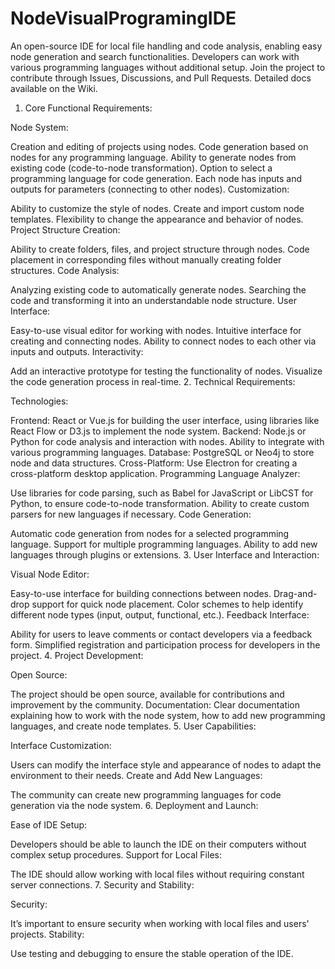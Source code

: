 # NodeVisualProgramingIDE
An open-source IDE for local file handling and code analysis, enabling easy node generation and search functionalities. Developers can work with various programming languages without additional setup. Join the project to contribute through Issues, Discussions, and Pull Requests. Detailed docs available on the Wiki.

1. Core Functional Requirements:

Node System:

Creation and editing of projects using nodes.
Code generation based on nodes for any programming language.
Ability to generate nodes from existing code (code-to-node transformation).
Option to select a programming language for code generation.
Each node has inputs and outputs for parameters (connecting to other nodes).
Customization:

Ability to customize the style of nodes.
Create and import custom node templates.
Flexibility to change the appearance and behavior of nodes.
Project Structure Creation:

Ability to create folders, files, and project structure through nodes.
Code placement in corresponding files without manually creating folder structures.
Code Analysis:

Analyzing existing code to automatically generate nodes.
Searching the code and transforming it into an understandable node structure.
User Interface:

Easy-to-use visual editor for working with nodes.
Intuitive interface for creating and connecting nodes.
Ability to connect nodes to each other via inputs and outputs.
Interactivity:

Add an interactive prototype for testing the functionality of nodes.
Visualize the code generation process in real-time.
2. Technical Requirements:

Technologies:

Frontend: React or Vue.js for building the user interface, using libraries like React Flow or D3.js to implement the node system.
Backend: Node.js or Python for code analysis and interaction with nodes. Ability to integrate with various programming languages.
Database: PostgreSQL or Neo4j to store node and data structures.
Cross-Platform: Use Electron for creating a cross-platform desktop application.
Programming Language Analyzer:

Use libraries for code parsing, such as Babel for JavaScript or LibCST for Python, to ensure code-to-node transformation.
Ability to create custom parsers for new languages if necessary.
Code Generation:

Automatic code generation from nodes for a selected programming language.
Support for multiple programming languages.
Ability to add new languages through plugins or extensions.
3. User Interface and Interaction:

Visual Node Editor:

Easy-to-use interface for building connections between nodes.
Drag-and-drop support for quick node placement.
Color schemes to help identify different node types (input, output, functional, etc.).
Feedback Interface:

Ability for users to leave comments or contact developers via a feedback form.
Simplified registration and participation process for developers in the project.
4. Project Development:

Open Source:

The project should be open source, available for contributions and improvement by the community.
Documentation: Clear documentation explaining how to work with the node system, how to add new programming languages, and create node templates.
5. User Capabilities:

Interface Customization:

Users can modify the interface style and appearance of nodes to adapt the environment to their needs.
Create and Add New Languages:

The community can create new programming languages for code generation via the node system.
6. Deployment and Launch:

Ease of IDE Setup:

Developers should be able to launch the IDE on their computers without complex setup procedures.
Support for Local Files:

The IDE should allow working with local files without requiring constant server connections.
7. Security and Stability:

Security:

It’s important to ensure security when working with local files and users' projects.
Stability:

Use testing and debugging to ensure the stable operation of the IDE.

